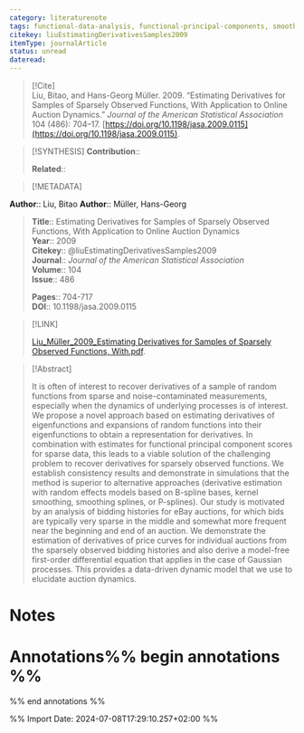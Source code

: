 ```yaml
---
category: literaturenote
tags: functional-data-analysis, functional-principal-components, smoothness, sparse-functional-data, derivatives-estimation
citekey: liuEstimatingDerivativesSamples2009
itemType: journalArticle
status: unread  
dateread:  
---
```


> [!Cite]  
> Liu, Bitao, and Hans-Georg Müller. 2009. “Estimating Derivatives for Samples of Sparsely Observed Functions, With Application to Online Auction Dynamics.” _Journal of the American Statistical Association_ 104 (486): 704–17. [https://doi.org/10.1198/jasa.2009.0115](https://doi.org/10.1198/jasa.2009.0115).

> [!SYNTHESIS] 
>**Contribution**::
>
>**Related**:: 
>

> [!METADATA]  
>
**Author**:: Liu, Bitao
**Author**:: Müller, Hans-Georg<br>
> **Title**:: Estimating Derivatives for Samples of Sparsely Observed Functions, With Application to Online Auction Dynamics    
> **Year**:: 2009     
> **Citekey**:: @liuEstimatingDerivativesSamples2009    
>**Journal**:: *Journal of the American Statistical Association*    
>**Volume**:: 104    
>**Issue**:: 486     
>    
>    
>     
> **Pages**:: 704-717    
>**DOI**:: 10.1198/jasa.2009.0115    
>

> [!LINK] 
>
> [Liu_Müller_2009_Estimating Derivatives for Samples of Sparsely Observed Functions, With.pdf](file:///Users/steven/Library/Mobile%20Documents/com~apple~CloudDocs/Zotero/bibliography/Journal%20of%20the%20American%20Statistical%20Association/2009/Liu_Müller_2009_Estimating%20Derivatives%20for%20Samples%20of%20Sparsely%20Observed%20Functions,%20With.pdf).

>[!Abstract]
>
>It is often of interest to recover derivatives of a sample of random functions from sparse and noise-contaminated measurements, especially when the dynamics of underlying processes is of interest. We propose a novel approach based on estimating derivatives of eigenfunctions and expansions of random functions into their eigenfunctions to obtain a representation for derivatives. In combination with estimates for functional principal component scores for sparse data, this leads to a viable solution of the challenging problem to recover derivatives for sparsely observed functions. We establish consistency results and demonstrate in simulations that the method is superior to alternative approaches (derivative estimation with random effects models based on B-spline bases, kernel smoothing, smoothing splines, or P-splines). Our study is motivated by an analysis of bidding histories for eBay auctions, for which bids are typically very sparse in the middle and somewhat more frequent near the beginning and end of an auction. We demonstrate the estimation of derivatives of price curves for individual auctions from the sparsely observed bidding histories and also derive a model-free first-order differential equation that applies in the case of Gaussian processes. This provides a data-driven dynamic model that we use to elucidate auction dynamics.
>>


# Notes<br>
# Annotations%% begin annotations %%  
 
  
%% end annotations %%

%% Import Date: 2024-07-08T17:29:10.257+02:00 %%
